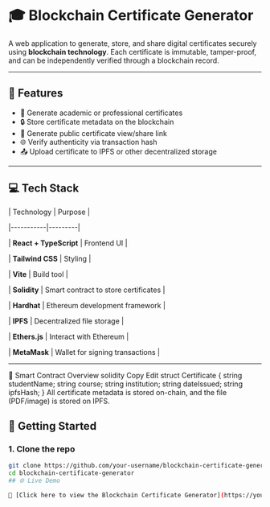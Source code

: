 # 🎓 Blockchain Certificate Generator

A web application to generate, store, and share digital certificates securely using **blockchain technology**. Each certificate is immutable, tamper-proof, and can be independently verified through a blockchain record.

---

## 📌 Features

- 🧾 Generate academic or professional certificates
- 🔒 Store certificate metadata on the blockchain
- 🔗 Generate public certificate view/share link
- 🌐 Verify authenticity via transaction hash
- 📤 Upload certificate to IPFS or other decentralized storage

---

## 💻 Tech Stack

| Technology | Purpose |

|-----------|---------|

| **React + TypeScript** | Frontend UI |

| **Tailwind CSS** | Styling |

| **Vite** | Build tool |

| **Solidity** | Smart contract to store certificates |

| **Hardhat** | Ethereum development framework |

| **IPFS** | Decentralized file storage |

| **Ethers.js** | Interact with Ethereum |

| **MetaMask** | Wallet for signing transactions |

---

🧠 Smart Contract Overview
solidity
Copy
Edit
struct Certificate {
    string studentName;
    string course;
    string institution;
    string dateIssued;
    string ipfsHash;
}
All certificate metadata is stored on-chain, and the file (PDF/image) is stored on IPFS.

## 🚀 Getting Started

### 1. Clone the repo

```bash
git clone https://github.com/your-username/blockchain-certificate-generator.git
cd blockchain-certificate-generator
## 🌐 Live Demo

🔗 [Click here to view the Blockchain Certificate Generator](https://your-username.github.io/your-repo-name/)

